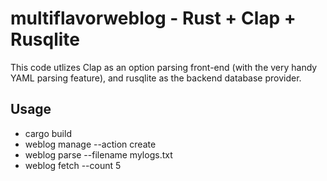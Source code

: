 # multiflavorweblog - Rust + Clap + Rusqlite
This code utlizes Clap as an option parsing front-end (with the very handy YAML parsing feature), and rusqlite as the backend database provider.

## Usage
*    cargo build
*    weblog manage --action create
*    weblog parse --filename mylogs.txt
*    weblog fetch --count 5

